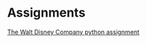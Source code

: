 # Assignments

[The Walt Disney Company python assignment](The-Walt-Disney-Company-analysis-AEA1-Final-version.ipynb)
